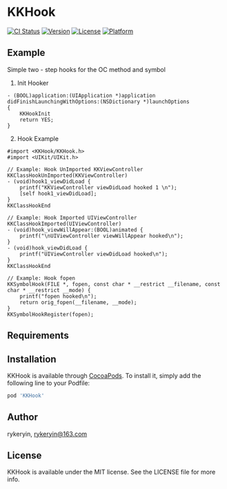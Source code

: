 # KKHook

[![CI Status](https://img.shields.io/travis/rykeryin/KKHook.svg?style=flat)](https://travis-ci.org/rykeryin/KKHook)
[![Version](https://img.shields.io/cocoapods/v/KKHook.svg?style=flat)](https://cocoapods.org/pods/KKHook)
[![License](https://img.shields.io/cocoapods/l/KKHook.svg?style=flat)](https://cocoapods.org/pods/KKHook)
[![Platform](https://img.shields.io/cocoapods/p/KKHook.svg?style=flat)](https://cocoapods.org/pods/KKHook)

## Example

Simple two - step hooks for the OC method and symbol

1. Init Hooker
```Object-C
- (BOOL)application:(UIApplication *)application didFinishLaunchingWithOptions:(NSDictionary *)launchOptions
{
    KKHookInit
    return YES;
}
```
2. Hook Example
```Object-C
#import <KKHook/KKHook.h>
#import <UIKit/UIKit.h>

// Example: Hook UnImported KKViewController
KKClassHookUnImported(KKViewController)
- (void)hook1_viewDidLoad {
    printf("KKViewController viewDidLoad hooked 1 \n");
    [self hook1_viewDidLoad];
}
KKClassHookEnd

// Example: Hook Imported UIViewController
KKClassHookImported(UIViewController)
- (void)hook_viewWillAppear:(BOOL)animated {
    printf("\nUIViewController viewWillAppear hooked\n");
}
- (void)hook_viewDidLoad {
    printf("UIViewController viewDidLoad hooked\n");
}
KKClassHookEnd

// Example: Hook fopen
KKSymbolHook(FILE *, fopen, const char * __restrict __filename, const char * __restrict __mode) {
    printf("fopen hooked\n");
    return orig_fopen(__filename, __mode);
}
KKSymbolHookRegister(fopen);
```

## Requirements

## Installation

KKHook is available through [CocoaPods](https://cocoapods.org). To install
it, simply add the following line to your Podfile:

```ruby
pod 'KKHook'
```

## Author

rykeryin, rykeryin@163.com

## License

KKHook is available under the MIT license. See the LICENSE file for more info.


